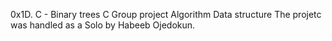 0x1D. C - Binary trees
C
Group project
Algorithm
Data structure 
The projetc was handled as  a Solo by Habeeb Ojedokun.
